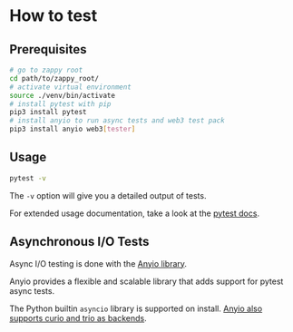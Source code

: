 # How to test

## Prerequisites
```bash
# go to zappy root
cd path/to/zappy_root/
# activate virtual environment
source ./venv/bin/activate
# install pytest with pip
pip3 install pytest
# install anyio to run async tests and web3 test pack 
pip3 install anyio web3[tester]
```
## Usage
```bash
pytest -v
```
The `-v` option will give you a detailed output of tests.

For extended usage documentation, take a look at the [pytest docs](https://docs.pytest.org/en/stable/usage.html).

## Asynchronous I/O Tests

Async I/O testing is done with the [Anyio library](https://anyio.readthedocs.io/en/latest/index.html).

Anyio provides a flexible and scalable library that adds support for pytest async tests.

The Python builtin `asyncio` library is supported on install. [Anyio also supports curio and trio as backends](https://anyio.readthedocs.io/en/latest/testing.html?highlight=pytest#specifying-the-backends-to-run-on).
